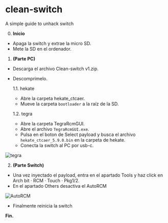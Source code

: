 # clean-switch
A simple guide to unhack switch

0. **Inicio**
- Apaga la switch y extrae la micro SD.
- Mete la SD en el ordenador. 

1. **(Parte PC)**
- Descarga el archivo Clean-switch v1.zip.
- Descomprimelo.

  1.1. hekate
  - Abre la carpeta hekate_ctcaer.
  - Mueve la carpeta `bootloader` a la raíz de la SD.

  1.2. tegra
  - Abre la carpeta TegraRcmGUI.
  - Abre el archivo `TegraRcmGUI.exe`.
  - Pulsa en el boton de Select payload y busca el archivo `hekate_ctcaer_5.9.0.bin` en la carpeta de hekate.
  - Conecta la switch al PC por usb-c.

![tegra](https://i.ibb.co/mv9dk59/Captura-de-pantalla-20221203-131016.png)

2. **(Parte Switch)**
- Una vez inyectado el payload, entra en el apartado Tools y haz click en Arch bit · RCM · Touch · Pkg1/2.
- En el apartado Others desactiva el AutoRCM

![AutoRCM](https://i.ibb.co/TRSbV1v/nyx20190412-193828.png)

- Finalmente reinicia la switch 

**Fin.**
